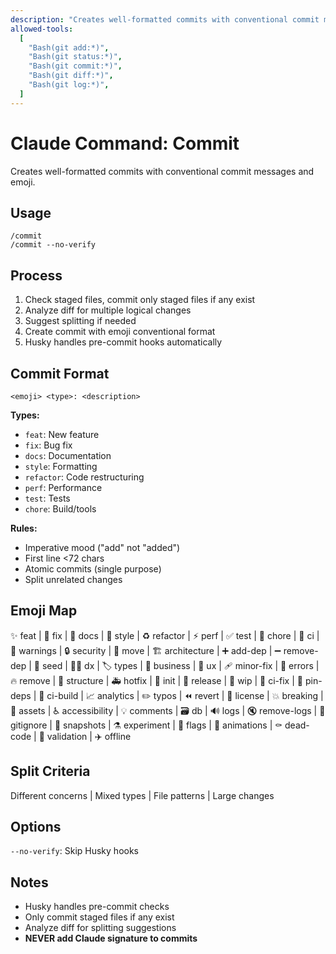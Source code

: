 ```yaml
---
description: "Creates well-formatted commits with conventional commit messages and emoji"
allowed-tools:
  [
    "Bash(git add:*)",
    "Bash(git status:*)",
    "Bash(git commit:*)",
    "Bash(git diff:*)",
    "Bash(git log:*)",
  ]
---
```


# Claude Command: Commit

Creates well-formatted commits with conventional commit messages and emoji.

## Usage

```
/commit
/commit --no-verify
```

## Process

1. Check staged files, commit only staged files if any exist
2. Analyze diff for multiple logical changes
3. Suggest splitting if needed
4. Create commit with emoji conventional format
5. Husky handles pre-commit hooks automatically

## Commit Format

`<emoji> <type>: <description>`

**Types:**

- `feat`: New feature
- `fix`: Bug fix
- `docs`: Documentation
- `style`: Formatting
- `refactor`: Code restructuring
- `perf`: Performance
- `test`: Tests
- `chore`: Build/tools

**Rules:**

- Imperative mood ("add" not "added")
- First line <72 chars
- Atomic commits (single purpose)
- Split unrelated changes

## Emoji Map

✨ feat | 🐛 fix | 📝 docs | 💄 style | ♻️ refactor | ⚡ perf | ✅ test | 🔧 chore | 🚀 ci | 🚨 warnings | 🔒️ security | 🚚 move | 🏗️ architecture | ➕ add-dep | ➖ remove-dep | 🌱 seed | 🧑‍💻 dx | 🏷️ types | 👔 business | 🚸 ux | 🩹 minor-fix | 🥅 errors | 🔥 remove | 🎨 structure | 🚑️ hotfix | 🎉 init | 🔖 release | 🚧 wip | 💚 ci-fix | 📌 pin-deps | 👷 ci-build | 📈 analytics | ✏️ typos | ⏪️ revert | 📄 license | 💥 breaking | 🍱 assets | ♿️ accessibility | 💡 comments | 🗃️ db | 🔊 logs | 🔇 remove-logs | 🙈 gitignore | 📸 snapshots | ⚗️ experiment | 🚩 flags | 💫 animations | ⚰️ dead-code | 🦺 validation | ✈️ offline

## Split Criteria

Different concerns | Mixed types | File patterns | Large changes

## Options

`--no-verify`: Skip Husky hooks

## Notes

- Husky handles pre-commit checks
- Only commit staged files if any exist
- Analyze diff for splitting suggestions
- **NEVER add Claude signature to commits**